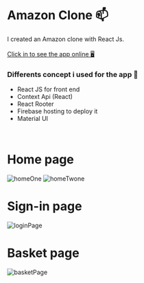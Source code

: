 




<h1> Amazon Clone 📫 </h1>
I created an Amazon clone with React Js.
<br>
<br>
<a href="https://clone-e655c.web.app/">Click in to see the app online 🖥️</a>

<h3>Differents concept i used for the app  🧠</h3>
<ul>
  <li>React JS for front end </li>
  <li>Context Api (React)</li>
  <li>React Rooter </li>
  <li>Firebase hosting to deploy it</li>
  <li>Material UI</li>
</ul>

<br>

<h1>Home page </h1>
<img src="homeOne" alt="homeOne">
<img src="homeTwo" alt="homeTwone">
<h1>Sign-in page </h1>
<img src="loginPage" alt="loginPage">
<h1>Basket page </h1>
<img src="basketPage" alt="basketPage">

